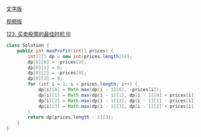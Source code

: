 [文字版](https://programmercarl.com/0123.%E4%B9%B0%E5%8D%96%E8%82%A1%E7%A5%A8%E7%9A%84%E6%9C%80%E4%BD%B3%E6%97%B6%E6%9C%BAIII.html)

[视频版](https://www.bilibili.com/video/BV1WG411K7AR)

[123. 买卖股票的最佳时机 III](https://leetcode.cn/problems/best-time-to-buy-and-sell-stock-iii)

```Java
class Solution {
    public int maxProfit(int[] prices) {
        int[][] dp = new int[prices.length][4];
        dp[0][0] = -prices[0];
        dp[0][1] = 0;
        dp[0][2] = -prices[0];
        dp[0][3] = 0;
        for (int i = 1; i < prices.length; i++) {
            dp[i][0] = Math.max(dp[i - 1][0], -prices[i]);
            dp[i][1] = Math.max(dp[i - 1][1], dp[i - 1][0] + prices[i]);
            dp[i][2] = Math.max(dp[i - 1][2], dp[i - 1][1] - prices[i]);
            dp[i][3] = Math.max(dp[i - 1][3], dp[i - 1][2] + prices[i]);
        }
        return dp[prices.length - 1][3];
    }
}
```